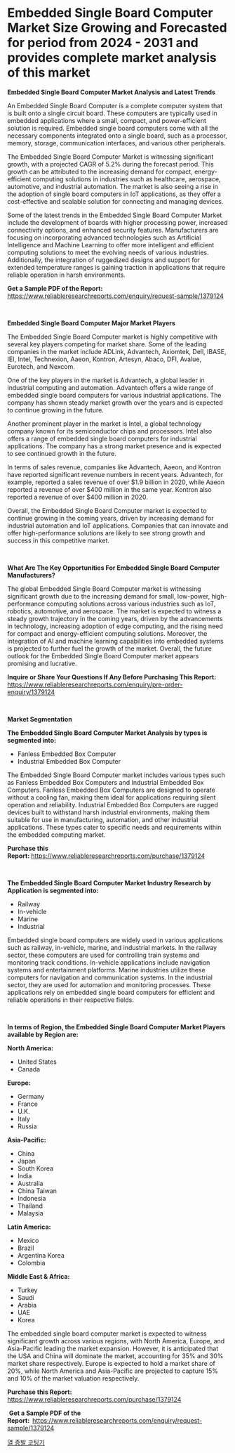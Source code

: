 <p><h1>Embedded Single Board Computer Market Size Growing and Forecasted for period from 2024 - 2031 and provides complete market analysis of this market</h1></p><p><strong>Embedded Single Board Computer Market Analysis and Latest Trends</strong></p>
<p><p>An Embedded Single Board Computer is a complete computer system that is built onto a single circuit board. These computers are typically used in embedded applications where a small, compact, and power-efficient solution is required. Embedded single board computers come with all the necessary components integrated onto a single board, such as a processor, memory, storage, communication interfaces, and various other peripherals.</p><p>The Embedded Single Board Computer Market is witnessing significant growth, with a projected CAGR of 5.2% during the forecast period. This growth can be attributed to the increasing demand for compact, energy-efficient computing solutions in industries such as healthcare, aerospace, automotive, and industrial automation. The market is also seeing a rise in the adoption of single board computers in IoT applications, as they offer a cost-effective and scalable solution for connecting and managing devices.</p><p>Some of the latest trends in the Embedded Single Board Computer Market include the development of boards with higher processing power, increased connectivity options, and enhanced security features. Manufacturers are focusing on incorporating advanced technologies such as Artificial Intelligence and Machine Learning to offer more intelligent and efficient computing solutions to meet the evolving needs of various industries. Additionally, the integration of ruggedized designs and support for extended temperature ranges is gaining traction in applications that require reliable operation in harsh environments.</p></p>
<p><strong>Get a Sample PDF of the Report:&nbsp;</strong> <a href="https://www.reliableresearchreports.com/enquiry/request-sample/1379124">https://www.reliableresearchreports.com/enquiry/request-sample/1379124</a></p>
<p>&nbsp;</p>
<p><strong>Embedded Single Board Computer Major Market Players</strong></p>
<p><p>The Embedded Single Board Computer market is highly competitive with several key players competing for market share. Some of the leading companies in the market include ADLink, Advantech, Axiomtek, Dell, IBASE, IEI, Intel, Technexion, Aaeon, Kontron, Artesyn, Abaco, DFI, Avalue, Eurotech, and Nexcom. </p><p>One of the key players in the market is Advantech, a global leader in industrial computing and automation. Advantech offers a wide range of embedded single board computers for various industrial applications. The company has shown steady market growth over the years and is expected to continue growing in the future. </p><p>Another prominent player in the market is Intel, a global technology company known for its semiconductor chips and processors. Intel also offers a range of embedded single board computers for industrial applications. The company has a strong market presence and is expected to see continued growth in the future.</p><p>In terms of sales revenue, companies like Advantech, Aaeon, and Kontron have reported significant revenue numbers in recent years. Advantech, for example, reported a sales revenue of over $1.9 billion in 2020, while Aaeon reported a revenue of over $400 million in the same year. Kontron also reported a revenue of over $400 million in 2020.</p><p>Overall, the Embedded Single Board Computer market is expected to continue growing in the coming years, driven by increasing demand for industrial automation and IoT applications. Companies that can innovate and offer high-performance solutions are likely to see strong growth and success in this competitive market.</p></p>
<p>&nbsp;</p>
<p><strong>What Are The Key Opportunities For Embedded Single Board Computer Manufacturers?</strong></p>
<p><p>The global Embedded Single Board Computer market is witnessing significant growth due to the increasing demand for small, low-power, high-performance computing solutions across various industries such as IoT, robotics, automotive, and aerospace. The market is expected to witness a steady growth trajectory in the coming years, driven by the advancements in technology, increasing adoption of edge computing, and the rising need for compact and energy-efficient computing solutions. Moreover, the integration of AI and machine learning capabilities into embedded systems is projected to further fuel the growth of the market. Overall, the future outlook for the Embedded Single Board Computer market appears promising and lucrative.</p></p>
<p><strong>Inquire or Share Your Questions If Any Before Purchasing This Report:</strong> <a href="https://www.reliableresearchreports.com/enquiry/pre-order-enquiry/1379124">https://www.reliableresearchreports.com/enquiry/pre-order-enquiry/1379124</a></p>
<p>&nbsp;</p>
<p><strong>Market Segmentation</strong></p>
<p><strong>The Embedded Single Board Computer Market Analysis by types is segmented into:</strong></p>
<p><ul><li>Fanless Embedded Box Computer</li><li>Industrial Embedded Box Computer</li></ul></p>
<p><p>The Embedded Single Board Computer market includes various types such as Fanless Embedded Box Computers and Industrial Embedded Box Computers. Fanless Embedded Box Computers are designed to operate without a cooling fan, making them ideal for applications requiring silent operation and reliability. Industrial Embedded Box Computers are rugged devices built to withstand harsh industrial environments, making them suitable for use in manufacturing, automation, and other industrial applications. These types cater to specific needs and requirements within the embedded computing market.</p></p>
<p><strong>Purchase this Report:&nbsp;</strong><a href="https://www.reliableresearchreports.com/purchase/1379124">https://www.reliableresearchreports.com/purchase/1379124</a></p>
<p>&nbsp;</p>
<p><strong>The Embedded Single Board Computer Market Industry Research by Application is segmented into:</strong></p>
<p><ul><li>Railway</li><li>In-vehicle</li><li>Marine</li><li>Industrial</li></ul></p>
<p><p>Embedded single board computers are widely used in various applications such as railway, in-vehicle, marine, and industrial markets. In the railway sector, these computers are used for controlling train systems and monitoring track conditions. In-vehicle applications include navigation systems and entertainment platforms. Marine industries utilize these computers for navigation and communication systems. In the industrial sector, they are used for automation and monitoring processes. These applications rely on embedded single board computers for efficient and reliable operations in their respective fields.</p></p>
<p>&nbsp;</p>
<p><strong>In terms of Region, the Embedded Single Board Computer Market Players available by Region are:</strong></p>
<p>
    <p> <strong> North America: </strong>
        <ul>
            <li>United States</li>
            <li>Canada</li>
        </ul>
        </p> 
    <p> <strong> Europe: </strong>
        <ul>
            <li>Germany</li>
            <li>France</li>
            <li>U.K.</li>
            <li>Italy</li>
            <li>Russia</li>
        </ul>
        </p> 
    <p> <strong> Asia-Pacific: </strong>
        <ul>
            <li>China</li>
            <li>Japan</li>
            <li>South Korea</li>
            <li>India</li>
            <li>Australia</li>
            <li>China Taiwan</li>
            <li>Indonesia</li>
            <li>Thailand</li>
            <li>Malaysia</li>
        </ul>
        </p> 
    <p> <strong> Latin America: </strong>
        <ul>
            <li>Mexico</li>
            <li>Brazil</li>
            <li>Argentina Korea</li>
            <li>Colombia</li>
        </ul>
        </p> 
    <p> <strong> Middle East & Africa: </strong>
        <ul>
            <li>Turkey</li>
            <li>Saudi</li>
            <li>Arabia</li>
            <li>UAE</li>
            <li>Korea</li>
        </ul>
    </p>
    </p>
<p><p>The embedded single board computer market is expected to witness significant growth across various regions, with North America, Europe, and Asia-Pacific leading the market expansion. However, it is anticipated that the USA and China will dominate the market, accounting for 35% and 30% market share respectively. Europe is expected to hold a market share of 20%, while North America and Asia-Pacific are projected to capture 15% and 10% of the market valuation respectively.</p></p>
<p><strong>Purchase this Report: </strong><a href="https://www.reliableresearchreports.com/purchase/1379124">https://www.reliableresearchreports.com/purchase/1379124</a></p>
<p>&nbsp;<strong>Get a Sample PDF of the Report:&nbsp;&nbsp;</strong><a href="https://www.reliableresearchreports.com/enquiry/request-sample/1379124">https://www.reliableresearchreports.com/enquiry/request-sample/1379124</a></p>
<p><strong></strong></p>
<p><p><a href="https://github.com/sougarounis/Market-Research-Report-List-3/blob/main/652454610303.md">열 증발 코팅기</a></p></p>